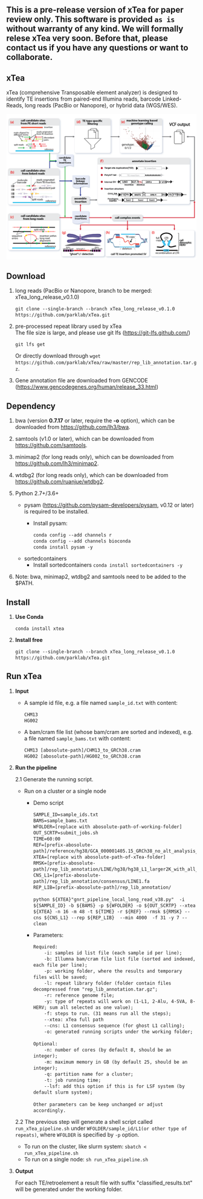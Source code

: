## This is a pre-release version of xTea for paper review only. This software is provided ``as is`` without warranty of any kind. We will formally relese xTea very soon. Before that, please contact us if you have any questions or want to collaborate.


## xTea

xTea (comprehensive Transposable element analyzer) is designed to identify TE insertions from paired-end Illumina reads, barcode Linked-Reads, long reads (PacBio or Nanopore), or hybrid data (WGS/WES). 

![alt text](./xTea_workflow.png)


## Download

1. long reads (PacBio or Nanopore, branch to be merged: xTea_long_release_v0.1.0)

	```
	git clone --single-branch --branch xTea_long_release_v0.1.0 https://github.com/parklab/xTea.git
	```
2. pre-processed repeat library used by xTea   
	The file size is large, and please use git lfs (https://git-lfs.github.com/)  
	```
	git lfs get 
	```
	Or directly download through `wget https://github.com/parklab/xTea/raw/master/rep_lib_annotation.tar.gz`. 
3. Gene annotation file are downloaded from GENCODE (https://www.gencodegenes.org/human/release_33.html)


## Dependency

1. bwa (version **0.7.17** or later, require the **-o** option), which can be downloaded from https://github.com/lh3/bwa.
2. samtools (v1.0 or later), which can be downloaded from https://github.com/samtools.
3. minimap2 (for long reads only), which can be downloaded from https://github.com/lh3/minimap2.
4. wtdbg2 (for long reads only), which can be downloaded from https://github.com/ruanjue/wtdbg2.
5. Python 2.7+/3.6+ 
	+ pysam (https://github.com/pysam-developers/pysam, v0.12 or later) is required to be installed.
		+ Install pysam:

			```
			conda config --add channels r
			conda config --add channels bioconda
			conda install pysam -y
			```
	+ sortedcontainers
		+ Install sortedcontainers
		`conda install sortedcontainers -y`

4. Note: bwa, minimap2, wtdbg2 and samtools need to be added to the $PATH.

## Install

1. **Use Conda**
	```
	conda install xtea
	```
2. **Install free**
	```
	git clone --single-branch --branch xTea_long_release_v0.1.0 https://github.com/parklab/xTea.git
	```

## Run xTea
1. **Input**
	+ A sample id file, e.g. a file named `sample_id.txt` with content:
	
		```
		CHM13
		HG002
		```
	+ A bam/cram file list (whose bam/cram are sorted and indexed), e.g. a file named `sample_bams.txt` with content:

		```
		CHM13 [abosolute-path]/CHM13_to_GRCh38.cram
		HG002 [abosolute-path]/HG002_to_GRCh38.cram
		```
	
			
2. **Run the pipeline**
	
	
	2.1 Generate the running script.	
			
	+ Run on a cluster or a single node
		+ Demo script
		
			```  
			SAMPLE_ID=sample_ids.txt  	
			BAMS=sample_bams.txt  
			WFOLDER=[replace with abosolute-path-of-working-folder]
			OUT_SCRTP=submit_jobs.sh
			TIME=60:00
			REF=[prefix-abosolute-path]/reference/hg38/GCA_000001405.15_GRCh38_no_alt_analysis_set.fna
			XTEA=[replace with abosolute-path-of-xTea-folder]
			RMSK=[prefix-abosolute-path]/rep_lib_annotation/LINE/hg38/hg38_L1_larger2K_with_all_L1HS.out
			CNS_L1=[prefix-abosolute-path]/rep_lib_annotation/consensus/LINE1.fa
			REP_LIB=[prefix-abosolute-path]/rep_lib_annotation/
			
			python ${XTEA}"gnrt_pipeline_local_long_read_v38.py"  -i ${SAMPLE_ID} -b ${BAMS} -p ${WFOLDER} -o ${OUT_SCRTP} --xtea ${XTEA} -n 16 -m 48 -t ${TIME} -r ${REF} --rmsk ${RMSK} --cns ${CNS_L1} --rep ${REP_LIB}  --min 4000  -f 31 -y 7 --clean
			```


			
		+ Parameters:
			
			```
			Required:
				-i: samples id list file (each sample id per line);
				-b: Illumna bam/cram file list file (sorted and indexed, each file per line);
				-p: working folder, where the results and temporary files will be saved;
				-l: repeat library folder (folder contain files decompressed from "rep_lib_annotation.tar.gz";
				-r: reference genome file;
				-y: type of repeats will work on (1-L1, 2-Alu, 4-SVA, 8-HERV; sum all selected as one value);
				-f: steps to run. (31 means run all the steps);
				--xtea: xTea full path 
				--cns: L1 consensus sequence (for ghost L1 calling);
				-o: generated running scripts under the working folder;
				
			Optional:
				-n: number of cores (by default 8, should be an integer);
				-m: maximum memory in GB (by default 25, should be an integer);
				-q: partition name for a cluster;
				-t: job running time;
				--lsf: add this option if this is for LSF system (by default slurm system);
				
			Other parameters can be keep unchanged or adjust accordingly.
			```
		
	2.2 The previous step will generate a shell script called `run_xTea_pipeline.sh` under `WFOLDER/sample_id/L1(or other type of repeats)`, where `WFOLDER` is specified by `-p` option.
		
	+ To run on the cluster, like slurm system: `sbatch < run_xTea_pipeline.sh`
	+ To run on a single node: `sh run_xTea_pipeline.sh`
		
		
	
3. **Output**

	For each TE/retroelement a result file with suffix "classified_results.txt" will be generated under the working folder.
